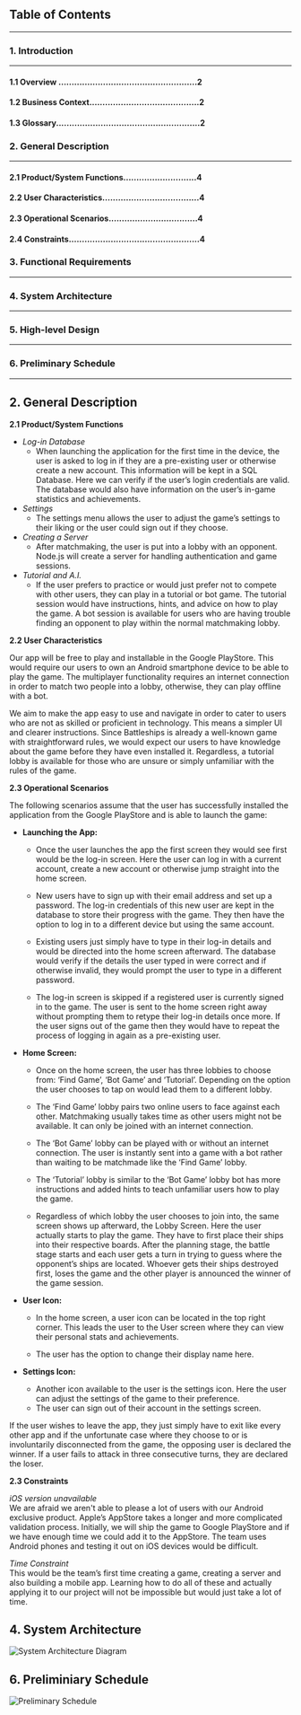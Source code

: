 ## Table of Contents
---

### 1. Introduction 
---
#### 1.1 Overview .....................................................2
#### 1.2 Business Context..........................................2
#### 1.3 Glossary.......................................................2

### 2. General Description
---
#### 2.1 Product/System Functions............................4
#### 2.2 User Characteristics.....................................4
#### 2.3 Operational Scenarios..................................4
#### 2.4 Constraints..................................................4

### 3. Functional Requirements
---

### 4. System Architecture
---

### 5. High-level Design
---

### 6. Preliminary Schedule
---

## 2. General Description

**2.1 Product/System Functions**

* *Log-in Database*
    * When launching the application for the first time in the device, the user is asked to log in if they are a pre-existing user or otherwise create a new account. This information will be kept in a SQL Database. Here we can verify if the user’s login credentials are valid. The database would also have information on the user’s in-game statistics and achievements.
* *Settings*
    * The settings menu allows the user to adjust the game’s settings to their liking or the user could sign out if they choose.
* *Creating a Server*
    * After matchmaking, the user is put into a lobby with an opponent. Node.js will create a server for handling authentication and game sessions. 
* *Tutorial and A.I.*
    * If the user prefers to practice or would just prefer not to compete with other users, they can play in a tutorial or bot game. The tutorial session would have instructions, hints, and advice on how to play the game. A bot session is available for users who are having trouble finding an opponent to play within the normal matchmaking lobby.

**2.2 User Characteristics**

Our app will be free to play and installable in the Google PlayStore. This would require our users to own an Android smartphone device to be able to play the game. The multiplayer functionality requires an internet connection in order to match two people into a lobby, otherwise, they can play offline with a bot.

We aim to make the app easy to use and navigate in order to cater to users who are not as skilled or proficient in technology. This means a simpler UI and clearer instructions. Since Battleships is already a well-known game with straightforward rules, we would expect our users to have knowledge about the game before they have even installed it. Regardless, a tutorial lobby is available for those who are unsure or simply unfamiliar with the rules of the game.

**2.3 Operational Scenarios**

The following scenarios assume that the user has successfully installed the application from the Google PlayStore and is able to launch the game:

* **Launching the App:**
    * Once the user launches the app the first screen they would see first would be the log-in screen. Here the user can log in with a current account, create a new account or otherwise jump straight into the home screen.

    * New users have to sign up with their email address and set up a password. The log-in credentials of this new user are kept in the database to store their progress with the game. They then have the option to log in to a different device but using the same account.

    * Existing users just simply have to type in their log-in details and would be directed into the home screen afterward. The database would verify if the details the user typed in were correct and if otherwise invalid, they would prompt the user to type in a different password.

    * The log-in screen is skipped if a registered user is currently signed in to the game. The user is sent to the home screen right away without prompting them to retype their log-in details once more. If the user signs out of the game then they would have to repeat the process of logging in again as a pre-existing user.

* **Home Screen:**
    * Once on the home screen, the user has three lobbies to choose from: ‘Find Game’, ‘Bot Game’ and ‘Tutorial’. Depending on the option the user chooses to tap on would lead them to a different lobby.

    * The ‘Find Game’ lobby pairs two online users to face against each other. Matchmaking usually takes time as other users might not be available. It can only be joined with an internet connection.

    * The ‘Bot Game’ lobby can be played with or without an internet connection. The user is instantly sent into a game with a bot rather than waiting to be matchmade like the ‘Find Game’ lobby.

    * The ‘Tutorial’ lobby is similar to the ‘Bot Game’ lobby bot has more instructions and added hints to teach unfamiliar users how to play the game.

    * Regardless of which lobby the user chooses to join into, the same screen shows up afterward, the Lobby Screen. Here the user actually starts to play the game. They have to first place their ships into their respective boards. After the planning stage, the battle stage starts and each user gets a turn in trying to guess where the opponent’s ships are located. Whoever gets their ships destroyed first, loses the game and the other player is announced the winner of the game session.

* **User Icon:**
    * In the home screen, a user icon can be located in the top right corner. This leads the user to the User screen where they can view their personal stats and achievements. 

    * The user has the option to change their display name here.

* **Settings Icon:**
    * Another icon available to the user is the settings icon. Here the user can adjust the settings of the game to their preference.
    * The user can sign out of their account in the settings screen.

If the user wishes to leave the app, they just simply have to exit like every other app and if the unfortunate case where they choose to or is involuntarily disconnected from the game, the opposing user is declared the winner. If a user fails to attack in three consecutive turns, they are declared the loser.

**2.3 Constraints**

*iOS version unavailable*   
We are afraid we aren't able to please a lot of users with our Android exclusive product. Apple’s AppStore takes a longer and more complicated validation process. Initially, we will ship the game to Google PlayStore and if we have enough time we could add it to the AppStore. The team uses Android phones and testing it out on iOS devices would be difficult. 

*Time Constraint*   
This would be the team’s first time creating a game, creating a server and also building a mobile app. Learning how to do all of these and actually applying it to our project will not be impossible but would just take a lot of time.

## 4. System Architecture
![System Architecture Diagram](./systemArchitecture.png)

## 6. Preliminiary Schedule
![Preliminary Schedule](preliminarySchedule.png)
